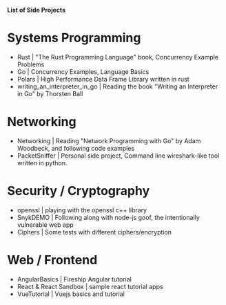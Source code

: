 **List of Side Projects**

# Systems Programming
- Rust | "The Rust Programming Language" book, Concurrency Example Problems
- Go | Concurrency Examples, Language Basics
- Polars | High Performance Data Frame Library written in rust
- writing_an_interpreter_in_go | Reading the book "Writing an Interpreter in Go" by Thorsten Ball

# Networking
- Networking | Reading "Network Programming with Go" by Adam Woodbeck, and following code examples
- PacketSniffer | Personal side project, Command line wireshark-like tool written in python.

# Security / Cryptography
- openssl | playing with the openssl c++ library 
- SnykDEMO | Following along with node-js goof, the intentionally vulnerable web app
- Ciphers | Some tests with different ciphers/encryption

# Web / Frontend
- AngularBasics | Fireship Angular tutorial
- React & React Sandbox | sample react tutorial apps
- VueTutorial | Vuejs basics and tutorial

 


